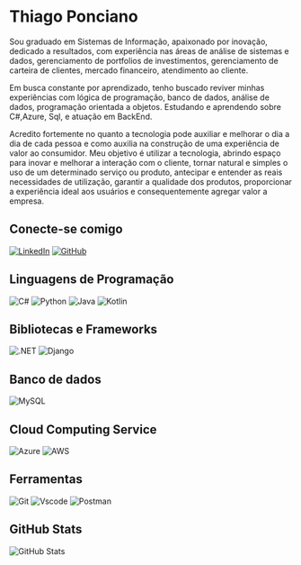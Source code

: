 # Thiago Ponciano
Sou graduado em Sistemas de Informação, apaixonado por inovação, dedicado a resultados, com experiência nas áreas de análise de sistemas e dados, gerenciamento de portfolios de investimentos, gerenciamento de carteira de clientes, mercado financeiro, atendimento ao cliente.

Em busca constante por aprendizado, tenho buscado reviver minhas experiências com lógica de programação, banco de dados, análise de dados, programação orientada a objetos. 
Estudando e aprendendo sobre C#,Azure, Sql, e atuação em BackEnd.

Acredito fortemente no quanto a tecnologia pode auxiliar e melhorar o dia a dia de cada pessoa e como auxilia na construção de uma experiência de valor ao consumidor. Meu objetivo é utilizar a tecnologia, abrindo espaço para inovar e melhorar a interação com o cliente, tornar natural e simples o uso de um determinado serviço ou produto, antecipar e entender as reais necessidades de utilização, garantir a qualidade dos produtos, proporcionar a experiência ideal aos usuários e consequentemente agregar valor a empresa.

## Conecte-se comigo
[![LinkedIn](https://img.shields.io/badge/LinkedIn-0077B5?style=for-the-badge&logo=linkedin&logoColor=white)](https://www.linkedin.com/in/thiagovponciano/)
[![GitHub](https://img.shields.io/badge/GitHub-100000?style=for-the-badge&logo=github&logoColor=white)](https://github.com/ThiagoPonciano)

## Linguagens de Programação
![C#](https://img.shields.io/badge/C%23-239120?style=for-the-badge&logo=c-sharp&logoColor=white)
![Python](https://img.shields.io/badge/python-3670A0?style=for-the-badge&logo=python&logoColor=ffdd54)
![Java](https://img.shields.io/badge/java-%23ED8B00.svg?style=for-the-badge&logo=openjdk&logoColor=white)
![Kotlin](https://img.shields.io/badge/Kotlin-0095D5?&style=for-the-badge&logo=kotlin&logoColor=white)


## Bibliotecas e Frameworks
![.NET](https://img.shields.io/badge/.NET-5C2D91?style=for-the-badge&logo=.net&logoColor=white)
![Django](https://img.shields.io/badge/django-%23092E20.svg?style=for-the-badge&logo=django&logoColor=white)

## Banco de dados
![MySQL](https://img.shields.io/badge/MySQL-00000F?style=for-the-badge&logo=mysql&logoColor=white)

## Cloud Computing Service
![Azure](https://img.shields.io/badge/Azure-blue?style=for-the-badge&logo=microsoft%20azure&logoColor=blue&labelColor=FFFFFF&link=https%3A%2F%2Fimages.app.goo.gl%2FK7PN1jYJd57x4q7A8)
![AWS](https://img.shields.io/badge/AWS-000.svg?style=for-the-badge&logo=amazon-aws&logoColor=white)


## Ferramentas
![Git](https://img.shields.io/badge/GIT-E44C30?style=for-the-badge&logo=git&logoColor=white)
![Vscode](https://img.shields.io/badge/Vscode-007ACC?style=for-the-badge&logo=visual-studio-code&logoColor=white)
![Postman](https://img.shields.io/badge/Postman-FF6C37.svg?style=for-the-badge&logo=Postman&logoColor=white)


## GitHub Stats
![GitHub Stats](https://github-readme-stats.vercel.app/api?username=ThiagoPonciano&theme=transparent&bg_color=000&border_color=30A3DC&show_icons=true&icon_color=30A3DC&title_color=E94D5F&text_color=FFF&hide_title=true&hide=stars)
